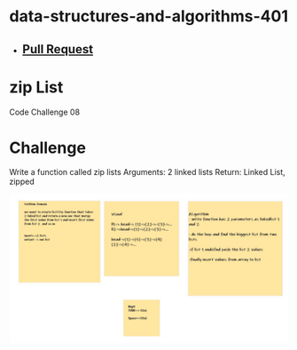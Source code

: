 # data-structures-and-algorithms-401

- ## [Pull Request](https://github.com/MURADALSHORMAN/data-structures-and-algorithms-401/pull/4)

# zip List
Code Challenge 08

# Challenge
Write a function called zip lists Arguments: 2 linked lists Return: Linked List, zipped 

![](https://github.com/MURADALSHORMAN/data-structures-and-algorithms-401/blob/linked-list-zip/challenge%2088.JPG)
